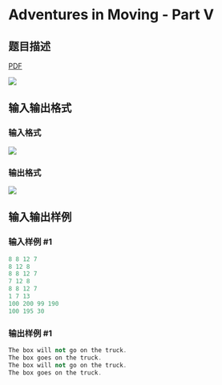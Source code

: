 # Adventures in Moving - Part V

## 题目描述

[problemUrl]: https://uva.onlinejudge.org/index.php?option=com_onlinejudge&Itemid=8&category=14&page=show_problem&problem=1145

[PDF](https://uva.onlinejudge.org/external/102/p10204.pdf)

![](https://cdn.luogu.com.cn/upload/vjudge_pic/UVA10204/3f6404edb20c3c8011dd50c725ee1751c75db502.png)

## 输入输出格式

### 输入格式

![](https://cdn.luogu.com.cn/upload/vjudge_pic/UVA10204/2aec58d43aa8239b4b27b0613c791f896ade7378.png)

### 输出格式

![](https://cdn.luogu.com.cn/upload/vjudge_pic/UVA10204/3ba7144b5a3e633351ee77628c23a098cb225542.png)

## 输入输出样例

### 输入样例 #1

```cpp
8 8 12 7
8 12 8
8 8 12 7
7 12 8
8 8 12 7
1 7 13
100 200 99 190
100 195 30
```


### 输出样例 #1

```cpp
The box will not go on the truck.
The box goes on the truck.
The box will not go on the truck.
The box goes on the truck.
```


